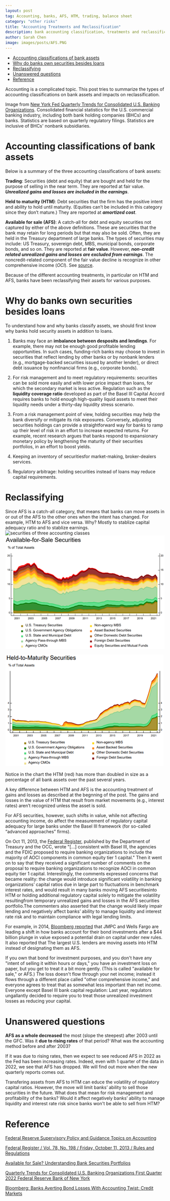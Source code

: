 ```yaml
---
layout: post
tag: Accounting, banks, AFS, HTM, trading, balance sheet
category: "other risks"
title: "Accounting Treatments and Reclassification"
description: bank accounting classification, treatments and reclassification
author: Sarah Chen
image: images/posts/AFS.PNG
---
```


- [Accounting classifications of bank assets](#accounting-classifications-of-bank-assets)
- [Why do banks own securities besides loans](#why-do-banks-own-securities-besides-loans)
- [Reclassifying](#reclassifying)
- [Unanswered questions](#unanswered-questions)
- [Reference](#reference)

Accounting is a complicated topic.  This post tries to summarize the types of accounting classifications on bank assets and impacts on reclassification. 

Image from [New York Fed Quarterly Trends for Consolidated U.S. Banking Organizations](https://www.newyorkfed.org/research/banking_research/quarterly_trends.html).  Consolidated financial statistics for the U.S. commercial banking industry, including both bank holding companies (BHCs) and banks. Statistics are based on quarterly regulatory filings. Statistics are inclusive of BHCs' nonbank subsidiaries. 

# Accounting classifications of bank assets

Below is a summary of the three accounting classifications of bank assets:

**Trading**: Securities (debt and equity) that are bought and held for the purpose of selling in the near term. They are reported at fair value.  ***Unrealized gains and losses are included in the earnings***. 

**Held to maturity (HTM)**: Debt securities that the firm has the positive intent and ability to hold until maturity. (Equities can’t be included in this category since they don’t mature.)   They are reported at ***amortized cost***.  

**Available for sale (AFS)**: A catch-all for debt and equity securities not captured by either of the above definitions. These are securities that the bank may retain for long periods but that may also be sold.  Often, they are held in the Treasury department of large banks.  The types of securities may include: US Treasury, sovereign debt, MBS, municipal bonds, corporate bonds, and so on.  They are reported at **fair value**.  However, ***non-credit related unrealized gains and losses are excluded from earnings***.    The noncredit-related component of the fair value decline is recognize in other comprehensive income (*OCI*). See [source](https://www.federalreserve.gov/supervisionreg/topics/faq-new-accounting-standards-on-financial-instruments-credit-losses-accessible.htm). 

Because of the different accounting treatments, in particular on HTM and AFS, banks have been reclassifying their assets for various purposes. 

# Why do banks own securities besides loans

To understand how and why banks classify assets, we should first know why banks hold security assets in addition to loans.

1. Banks may face an **imbalance between desposits and lendings**.   For example, there may not be enough good profitable lending opportunities.   In such cases, funding-rich banks may choose to invest in securities that reflect lending by other banks or by nonbank lenders (e.g., mortgage-backed securities issued by another lender), or direct debt issuance by nonfinancial firms (e.g., corporate bonds).

2. For risk management and to meet regulatory requirements: securities can be sold more easily and with lower price impact than loans, for which the secondary market is less active. Regulation such as the **liquidity coverage ratio** developed as part of the Basel III Capital Accord requires banks to hold enough high-quality liquid assets to meet their liquidity needs under a thirty-day liquidity stress scenario.

3. From a risk management point of view, holding securities may help the bank diversify or mitigate its risk exposures. Conversely, adjusting securities holdings can provide a straightforward way for banks to ramp up their level of risk in an effort to increase expected returns. For example, recent research argues that banks respond to expansionary monetary policy by lengthening the maturity of their securities portfolios, in an effort to boost yields.

4. Keeping an inventory of securitiesfor market-making, broker-dealers services.

5. Regulatory arbitrage:  holding securities instead of loans may reduce capital requirements.

# Reclassifying

Since AFS is a catch-all category, that means that banks can move assets in or out of the AFS to the other ones when the intent has changed.  For example, HTM to AFS and vice versa. Why?  Mostly to stablize capital adequacy ratio and to stablize earnings. 
![securities of three accounting classes](https://pythonrsas.github.io/images/posts/Securities%20Portfolios.PNG)
![AFS](../images/posts/AFS.PNG)


![HTM](../images/posts/HTM.PNG)

Notice in the chart the HTM (red) has more than doubled in size as a percentage of all bank assets over the past several years. 

A key difference between HTM and AFS is the accounting treatment of gains and losses as described at the begnning of the post.   The gains and losses in the value of HTM  that result from market movements (e.g., interest rates) aren’t recognized unless the asset is sold.   

For AFS securities, however, such shifts in value, while not affecting accounting income, do affect the measurement of regulatory capital adequacy for large banks under the Basel III framework (for so-called “advanced approaches” firms).  

On Oct 11, 2013, the [Federal Register](https://www.govinfo.gov/content/pkg/FR-2013-10-11/pdf/2013-21653.pdf), published by the Department of Treasury and the OCC, wrote "[...] consistent with Basel III, the agencies and the FDIC proposed to
require banking organizations to include
the majority of AOCI components in
common equity tier 1 capital."   Then it went on to say that they received a significant number of comments on the proposal to require banking organizations to recognize AOCI in common equity tier 1 capital.  Interestingly, the comments expressed concerns that became reality:
the change would introduce significant volatility in banking organizations’ capital ratios due in large part to
fluctuations in benchmark interest rates, and would result in many banks moving AFS securitiesinto HTM or holding additional regulatory capital solely to mitigate the volatility resultingfrom temporary unrealized gains and losses in the AFS securities portfolio.The commenters also asserted that the change would likely impair lending and negatively affect banks’ ability to manage liquidity and interest rate risk and to maintain compliance with legal lending limits. 

For example, in 2014, [Bloomberg reported](https://www.bloomberg.com/news/articles/2014-02-26/banks-averting-bond-losses-with-accounting-twist-credit-markets) that JMPC and Wells Fargo are leading a shift in how banks account for their bond investments after a $44 billion plunge in value exposed a potential drain on capital under new rules.  It also reported that The largest U.S. lenders are moving assets into HTM instead of designating them as AFS.

If you own that bond for investment purposes, and you don't have any "intent of selling it within hours or days," you have an investment loss on paper, but you get to treat it a bit more gently. (This is called "available for sale," or AFS.) The loss doesn't flow through your net income; instead it flows through a different place called "other comprehensive income," and everyone agrees to treat that as somewhat less important than net income. Everyone except Basel III bank capital regulation: Last year, regulators ungallantly decided to require you to treat those unrealized investment losses as reducing your capital.

# Unanswered questions

**AFS as a whole decreased** the most (slope the steepest) after 2003 until the GFC.   Was it **due to rising rates** of that period?  What was the accounting method before and after 2003? 

If it was due to rising rates, then we expect to see reduced AFS in 2022 as the Fed has been increasing rates.  Indeed, even with 1 quarter of the data in 2022, we see that AFS has dropped.  We will find out more when the new quarterly reports comes out.  

Transfering assets from AFS to HTM can educe the volatility of regulatory capital ratios.  However, the move will limit banks’ ability to sell those securities in the future.  What does that mean for risk management and profitability of the banks?  Would it affect negatively banks’ ability to manage liquidity and interest rate risk since banks won't be able to sell from HTM? 

# Reference

[Federal Reserve Supervisory Policy and Guidance Topics on Accounting](https://www.federalreserve.gov/supervisionreg/topics/accounting.htm)

[Federal Register / Vol. 78, No. 198 / Friday, October 11, 2013 / Rules and Regulations](https://www.govinfo.gov/content/pkg/FR-2013-10-11/pdf/2013-21653.pdf)

[Available for Sale? Understanding Bank Securities Portfolios](https://libertystreeteconomics.newyorkfed.org/2015/02/available-for-sale-understanding-bank-securities-portfolios/)

[Quarterly Trends for Consolidated U.S. Banking Organizations
First Quarter 2022 Federal Reserve Bank of New York](https://www.newyorkfed.org/medialibrary/media/research/banking_research/quarterlytrends2022q1.pdf?la=en)

[Bloomberg: Banks Averting Bond Losses With Accounting Twist: Credit Markets](https://www.bloomberg.com/news/articles/2014-02-26/banks-averting-bond-losses-with-accounting-twist-credit-markets)